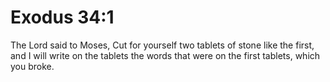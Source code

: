 # Exodus 34:1

The Lord said to Moses, Cut for yourself two tablets of stone like the first, and I will write on the tablets the words that were on the first tablets, which you broke.

